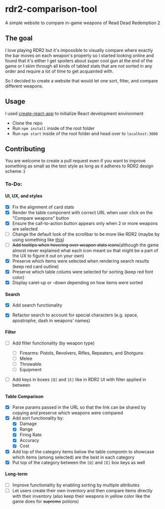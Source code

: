 # rdr2-comparison-tool

A simple website to compare in-game weapons of Read Dead Redemption 2

## The goal
I love playing RDR2 but it's impossible to visually compare where exactly the bar moves on each weapon's property so I started looking online and found that it's either I get spoilers about super cool gun at the end of the game or I skim through all kinds of tabled stats that are not sorted in any order and require a lot of time to get acquainted with.

So I decided to create a website that would let one sort, filter, and compare different weapons.

## Usage
I used [create-react-app](https://github.com/facebook/create-react-app) to initialize React development environment
* Clone the repo
* Run `npm install` inside of the root folder
* Run `npm start` inside of the root folder and head over to `localhost:3000`

## Contributing
You are welcome to create a pull request even if you want to improve something as small as the text style as long as it adheres to RDR2 design scheme :)


### To-Do:

#### UI, UX, and styles
- [x] Fix the alignment of card stats
- [x] Render the table component with correct URL when user click on the "Compare weapons" button
- [x] Ensure the call-to-action button appears only when 2 or more weapons are selected
- [ ] Change the default look of the scrollbar to be more like RDR2 (maybe by using something like [this](https://github.com/malte-wessel/react-custom-scrollbars))
- [ ] <s>Add tooltips when hovering over weapon stats icons</s>(although the game almost never explained what each icon meant so that might be a part of the UX to figure it out on your own)
- [x] Preserve which items were selected when rendering search results (keep red card outline)
- [x] Preserve which table colums were selected for sorting (keep red font color)
- [x] Display caret-up or -down depending on how items were sorted

#### Search
- [x] Add search functionality
- [x] Refactor search to account for special characters (e.g. space, apostrophe, dash in weapons' names)


#### Filter
- [ ] Add filter functionality (by weapon type) 
  - [ ] Firearms: Pistols, Revolvers, Rifles, Repeaters, and Shotguns
  - [ ] Melee
  - [ ] Throwable
  - [ ] Equipment
- [ ] Add keys in boxes `[Q]` and `[E]` like in RDR2 UI with filter applied in between


#### Table Comparison
- [x] Parse params passed in the URL so that the link can be shared by copying and preserve which weapons were compared
- [x] Add sort functionality by:
  - [x] Damage
  - [x] Range
  - [x] Firing Rate
  - [x] Accuracy
  - [x] Cost
- [x] Add top of the category items below the table compontn to showcase which items (among selected) are the best in each category
- [x] Put top of the category between the `[Q]` and `[E]` box keys as well

#### Long-term 
- [ ] Improve functionality by enabling sorting by multiple attributes
- [ ] Let users create their own inventory and then compare items directly with their inventory (also keep their weapons in yellow color like the game does for <s>supreme</s> potions)